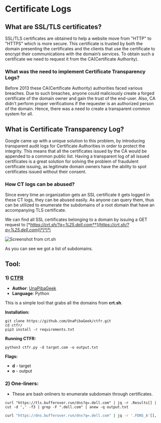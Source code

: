 # Certificate Logs

## What are SSL/TLS certificates?

SSL/TLS certificates are obtained to help a website move from "HTTP" to "HTTPS" which is more secure. This certificate is trusted by both the domain presenting the certificates and the clients that use the certificate to encrypt their communications with the domain’s services. To obtain such a certificate we need to request it from the CA\(Certificate Authority\).

### What was the need to implement Certificate Transparency Logs?

Before 2013 these CA\(Certificate Authority\) authorities faced various breaches. Due to such breaches, anyone could maliciously create a forged certificate of the domain owner and gain the trust of the end-user. Also, CA didn't perform proper verifications if the requester is an authorized person of the domain. Hence, there was a need to create a transparent common system for all. 

## What is Certificate Transparency Log?

Google came up with a unique solution to this problem, by introducing transparent audit logs for Certificate Authorities in order to protect the integrity. This means that all the certificates issued by the CA would be appended to a common public list. Having a transparent log of all issued certificates is a great solution for solving the problem of fraudulent certificate issuing, as legitimate domain owners have the ability to spot certificates issued without their consent.

### How CT logs can be abused?

Since every time an organization gets an SSL certificate it gets logged in these CT logs, they can be abused easily. As anyone can query them, thus can be utilized to enumerate the subdomains of a root domain that have an accompanying TLS certificate. 

We can find all SSL certificates belonging to a domain by issuing a GET request to [**https://crt.sh/?q=%25.dell.com**](https://crt.sh/?q=%25.dell.com)\*\*\*\*

![Screenshot from crt.sh](../.gitbook/assets/crt.png)

As you can see we got a list of subdomains.

## Tool:

### 1\) [CTFR](https://github.com/UnaPibaGeek/ctfr)

* **Author**: [UnaPibaGeek](https://github.com/UnaPibaGeek)
* **Language**: Python

This is a simple tool that grabs all the domains from **crt.sh**.

**Installation:**

```text
git clone https://github.com/UnaPibaGeek/ctfr.git
cd ctfr/
pip3 install -r requirements.txt
```

**Running CTFR:**

```text
python3 ctfr.py -d target.com -o output.txt
```

**Flags:**

* **d** - target
* **o** - output

### **2\) One-liners:**

* These are bash onliners to enumerate subdomain through certificates.

```text
curl "https://tls.bufferover.run/dns?q=.dell.com" | jq -r .Results[] | cut -d ',' -f3 | grep -F ".dell.com" | anew -q output.txt
```

```bash
curl "https://dns.bufferover.run/dns?q=.dell.com" | jq -r '.FDNS_A'[],'.RDNS'[]  | cut -d ',' -f2 | grep -F ".dell.com" | anew -q output.txt
```


